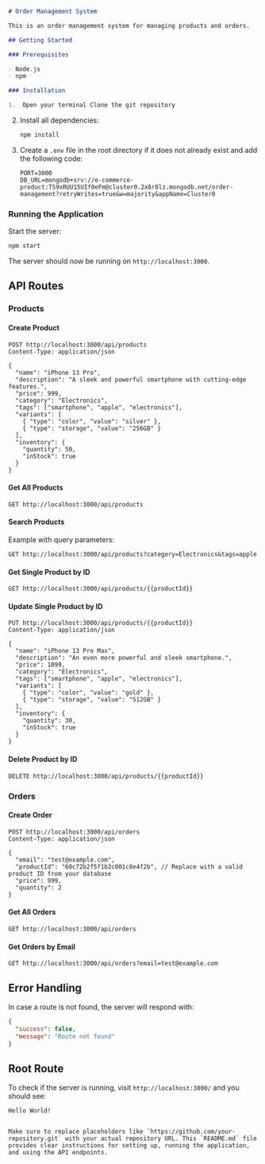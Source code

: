 ```markdown
# Order Management System

This is an order management system for managing products and orders.

## Getting Started

### Prerequisites

- Node.js
- npm

### Installation

1.  Open your terminal Clone the git repository
```

2. Install all dependencies:

   ```sh
   npm install
   ```

3. Create a `.env` file in the root directory if it does not already exist and add the following code:

   ```env
   PORT=3000
   DB_URL=mongodb+srv://e-commerce-product:TS9xRUU15UIf0eFm@cluster0.2x6r8lz.mongodb.net/order-management?retryWrites=true&w=majority&appName=Cluster0
   ```

### Running the Application

Start the server:

```sh
npm start
```

The server should now be running on `http://localhost:3000`.

## API Routes

### Products

#### Create Product

```http
POST http://localhost:3000/api/products
Content-Type: application/json

{
  "name": "iPhone 13 Pro",
  "description": "A sleek and powerful smartphone with cutting-edge features.",
  "price": 999,
  "category": "Electronics",
  "tags": ["smartphone", "apple", "electronics"],
  "variants": [
    { "type": "color", "value": "silver" },
    { "type": "storage", "value": "256GB" }
  ],
  "inventory": {
    "quantity": 50,
    "inStock": true
  }
}
```

#### Get All Products

```http
GET http://localhost:3000/api/products
```

#### Search Products

Example with query parameters:

```http
GET http://localhost:3000/api/products?category=Electronics&tags=apple
```

#### Get Single Product by ID

```http
GET http://localhost:3000/api/products/{{productId}}
```

#### Update Single Product by ID

```http
PUT http://localhost:3000/api/products/{{productId}}
Content-Type: application/json

{
  "name": "iPhone 13 Pro Max",
  "description": "An even more powerful and sleek smartphone.",
  "price": 1099,
  "category": "Electronics",
  "tags": ["smartphone", "apple", "electronics"],
  "variants": [
    { "type": "color", "value": "gold" },
    { "type": "storage", "value": "512GB" }
  ],
  "inventory": {
    "quantity": 30,
    "inStock": true
  }
}
```

#### Delete Product by ID

```http
DELETE http://localhost:3000/api/products/{{productId}}
```

### Orders

#### Create Order

```http
POST http://localhost:3000/api/orders
Content-Type: application/json

{
  "email": "test@example.com",
  "productId": "60c72b2f5f1b2c001c8e4f2b", // Replace with a valid product ID from your database
  "price": 999,
  "quantity": 2
}
```

#### Get All Orders

```http
GET http://localhost:3000/api/orders
```

#### Get Orders by Email

```http
GET http://localhost:3000/api/orders?email=test@example.com
```

## Error Handling

In case a route is not found, the server will respond with:

```json
{
  "success": false,
  "message": "Route not found"
}
```

## Root Route

To check if the server is running, visit `http://localhost:3000/` and you should see:

```
Hello World!
```

```

Make sure to replace placeholders like `https://github.com/your-repository.git` with your actual repository URL. This `README.md` file provides clear instructions for setting up, running the application, and using the API endpoints.
```
